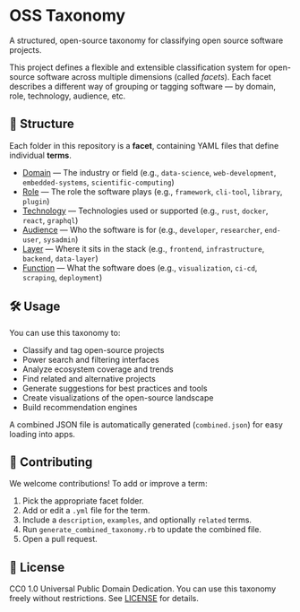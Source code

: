# OSS Taxonomy

A structured, open-source taxonomy for classifying open source software projects.

This project defines a flexible and extensible classification system for open-source software across multiple dimensions (called *facets*). Each facet describes a different way of grouping or tagging software — by domain, role, technology, audience, etc.

## 📂 Structure

Each folder in this repository is a **facet**, containing YAML files that define individual **terms**.

- [Domain](oss-taxonomy/domain/) — The industry or field (e.g., `data-science`, `web-development`, `embedded-systems`, `scientific-computing`)
- [Role](oss-taxonomy/role/) — The role the software plays (e.g., `framework`, `cli-tool`, `library`, `plugin`)
- [Technology](oss-taxonomy/technology/) — Technologies used or supported (e.g., `rust`, `docker`, `react`, `graphql`)
- [Audience](oss-taxonomy/audience/) — Who the software is for (e.g., `developer`, `researcher`, `end-user`, `sysadmin`)
- [Layer](oss-taxonomy/layer/) — Where it sits in the stack (e.g., `frontend`, `infrastructure`, `backend`, `data-layer`)
- [Function](oss-taxonomy/function/) — What the software does (e.g., `visualization`, `ci-cd`, `scraping`, `deployment`)

## 🛠 Usage

You can use this taxonomy to:

- Classify and tag open-source projects
- Power search and filtering interfaces
- Analyze ecosystem coverage and trends
- Find related and alternative projects
- Generate suggestions for best practices and tools
- Create visualizations of the open-source landscape
- Build recommendation engines

A combined JSON file is automatically generated (`combined.json`) for easy loading into apps.

## 🤝 Contributing

We welcome contributions! To add or improve a term:

1. Pick the appropriate facet folder.
2. Add or edit a `.yml` file for the term.
3. Include a `description`, `examples`, and optionally `related` terms.
4. Run `generate_combined_taxonomy.rb` to update the combined file.
5. Open a pull request.

## 📄 License

CC0 1.0 Universal
Public Domain Dedication. You can use this taxonomy freely without restrictions.
See [LICENSE](LICENSE) for details.
